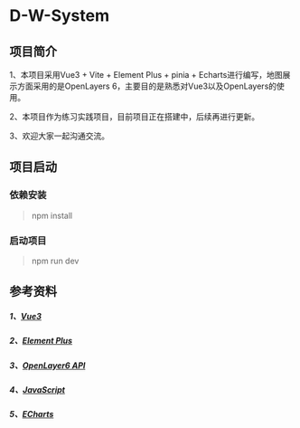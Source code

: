 <!--
 * @Author: 陈巧龙
 * @Date: 2023-11-22 14:13:59
 * @LastEditors: Please set LastEditors
 * @LastEditTime: 2023-12-14 15:06:19
 * @FilePath: \DW-Systems\README.md
 * @Description: 
-->

# D-W-System

## 项目简介

1、本项目采用Vue3 + Vite + Element Plus + pinia + Echarts进行编写，地图展示方面采用的是OpenLayers 6，主要目的是熟悉对Vue3以及OpenLayers的使用。

2、本项目作为练习实践项目，目前项目正在搭建中，后续再进行更新。

3、欢迎大家一起沟通交流。

## 项目启动

### 依赖安装

> npm install

### 启动项目

> npm run dev

## 参考资料

##### 1、[Vue3](https://cn.vuejs.org/)

##### 2、[Element Plus](https://element-plus.org/zh-CN/)

##### 3、[OpenLayer6 API](https://openlayers.org/en/v6.15.1/apidoc/)

##### 4、[JavaScript](https://developer.mozilla.org/zh-CN/docs/Web/JavaScript/Reference/Global_Objects)

##### 5、[ECharts](https://echarts.apache.org/zh/index.html)